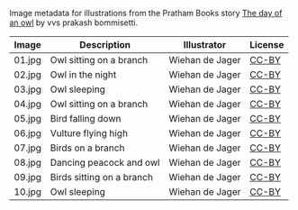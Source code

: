 Image metadata for illustrations from the Pratham Books story [The day of an owl](https://storyweaver.org.in/stories/3329-the-day-of-an-owl) by vvs prakash bommisetti.

Image | Description | Illustrator | License
----- | ----------- | ----------- | -------
01.jpg | Owl sitting on a branch | Wiehan de Jager | [CC-BY](https://creativecommons.org/licenses/by/4.0/)
02.jpg | Owl in the night | Wiehan de Jager | [CC-BY](https://creativecommons.org/licenses/by/4.0/)
03.jpg | Owl sleeping | Wiehan de Jager | [CC-BY](https://creativecommons.org/licenses/by/4.0/)
04.jpg | Owl sitting on a branch | Wiehan de Jager | [CC-BY](https://creativecommons.org/licenses/by/4.0/)
05.jpg | Bird falling down | Wiehan de Jager | [CC-BY](https://creativecommons.org/licenses/by/4.0/)
06.jpg | Vulture flying high | Wiehan de Jager | [CC-BY](https://creativecommons.org/licenses/by/4.0/)
07.jpg | Birds on a branch | Wiehan de Jager | [CC-BY](https://creativecommons.org/licenses/by/4.0/)
08.jpg | Dancing peacock and owl  | Wiehan de Jager | [CC-BY](https://creativecommons.org/licenses/by/4.0/)
09.jpg | Birds sitting on a branch | Wiehan de Jager | [CC-BY](https://creativecommons.org/licenses/by/4.0/)
10.jpg | Owl sleeping | Wiehan de Jager | [CC-BY](https://creativecommons.org/licenses/by/4.0/)